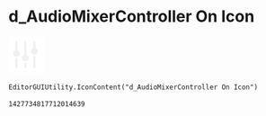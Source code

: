 # d_AudioMixerController On Icon
![](/img/d_AudioMixerController%20On%20Icon.png)

``` CSharp
EditorGUIUtility.IconContent("d_AudioMixerController On Icon")
```
```
1427734817712014639
```
